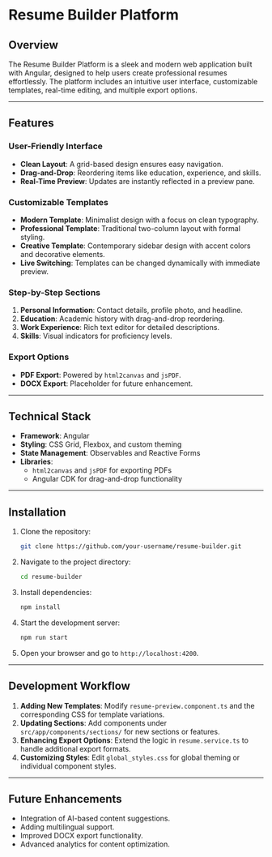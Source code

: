 # Resume Builder Platform

## Overview
The Resume Builder Platform is a sleek and modern web application built with Angular, designed to help users create professional resumes effortlessly. The platform includes an intuitive user interface, customizable templates, real-time editing, and multiple export options.

---

## Features

### User-Friendly Interface
- **Clean Layout**: A grid-based design ensures easy navigation.
- **Drag-and-Drop**: Reordering items like education, experience, and skills.
- **Real-Time Preview**: Updates are instantly reflected in a preview pane.

### Customizable Templates
- **Modern Template**: Minimalist design with a focus on clean typography.
- **Professional Template**: Traditional two-column layout with formal styling.
- **Creative Template**: Contemporary sidebar design with accent colors and decorative elements.
- **Live Switching**: Templates can be changed dynamically with immediate preview.

### Step-by-Step Sections
1. **Personal Information**: Contact details, profile photo, and headline.
2. **Education**: Academic history with drag-and-drop reordering.
3. **Work Experience**: Rich text editor for detailed descriptions.
4. **Skills**: Visual indicators for proficiency levels.

### Export Options
- **PDF Export**: Powered by `html2canvas` and `jsPDF`.
- **DOCX Export**: Placeholder for future enhancement.

---

## Technical Stack
- **Framework**: Angular
- **Styling**: CSS Grid, Flexbox, and custom theming
- **State Management**: Observables and Reactive Forms
- **Libraries**:
  - `html2canvas` and `jsPDF` for exporting PDFs
  - Angular CDK for drag-and-drop functionality

---

## Installation
1. Clone the repository:
   ```bash
   git clone https://github.com/your-username/resume-builder.git
   ```
2. Navigate to the project directory:
   ```bash
   cd resume-builder
   ```
3. Install dependencies:
   ```bash
   npm install
   ```
4. Start the development server:
   ```bash
   npm run start
   ```
5. Open your browser and go to `http://localhost:4200`.

---

## Development Workflow
1. **Adding New Templates**: Modify `resume-preview.component.ts` and the corresponding CSS for template variations.
2. **Updating Sections**: Add components under `src/app/components/sections/` for new sections or features.
3. **Enhancing Export Options**: Extend the logic in `resume.service.ts` to handle additional export formats.
4. **Customizing Styles**: Edit `global_styles.css` for global theming or individual component styles.

---

## Future Enhancements
- Integration of AI-based content suggestions.
- Adding multilingual support.
- Improved DOCX export functionality.
- Advanced analytics for content optimization.
